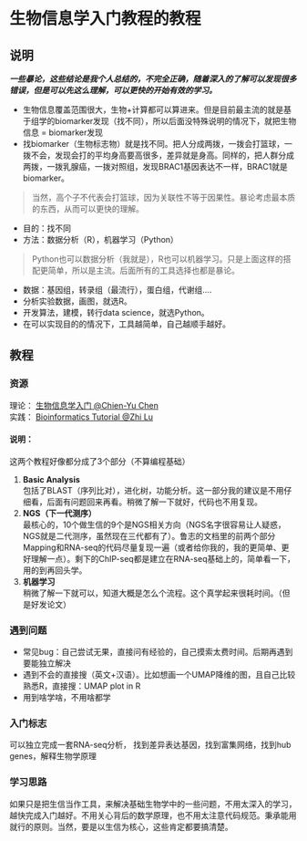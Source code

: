 # 生物信息学入门教程的教程
## 说明
_**一些暴论，这些结论是我个人总结的，不完全正确，随着深入的了解可以发现很多错误，但是可以先这么理解，可以更快的开始有效的学习。**_

- 生物信息覆盖范围很大，生物+计算都可以算进来。但是目前最主流的就是基于组学的biomarker发现（找不同），所以后面没特殊说明的情况下，就把生物信息 = biomarker发现
- 找biomarker（生物标志物）就是找不同。把人分成两拨，一拨会打篮球，一拨不会，发现会打的平均身高要高很多，差异就是身高。同样的，把人群分成两拨，一拨乳腺癌，一拨对照组，发现BRAC1基因表达不一样，BRAC1就是biomarker。
> 当然，高个子不代表会打篮球，因为关联性不等于因果性。暴论考虑最本质的东西，从而可以更快的理解。

- 目的：找不同
- 方法：数据分析（R），机器学习（Python）
> Python也可以数据分析（我就是），R也可以机器学习。只是上面这样的搭配更简单，所以是主流。后面所有的工具选择也都是暴论。
- 数据：基因组，转录组（最流行），蛋白组，代谢组....
- 分析实验数据，画图，就选R。
- 开发算法，建模，转行data science，就选Python。
- 在可以实现目的的情况下，工具越简单，自己越顺手越好。


## 教程
### 资源
理论：
[生物信息学入门 @Chien-Yu Chen](https://www.bilibili.com/video/BV13g411r7pv?p=1)  
实践： 
[Bioinformatics Tutorial @Zhi Lu ](https://book.ncrnalab.org/teaching/)  
#### 说明：
这两个教程好像都分成了3个部分（不算编程基础）  

1. **Basic Analysis**  
包括了BLAST（序列比对），进化树，功能分析。这一部分我的建议是不用仔细看，后面有问题回来再看。稍微了解一下就好，代码也不用复现。    
2. **NGS（下一代测序）**  
最核心的，10个做生信的9个是NGS相关方向（NGS名字很容易让人疑惑，NGS就是二代测序，虽然现在三代都有了）。鲁志的文档里的前两个部分Mapping和RNA-seq的代码尽量复现一遍（或者给你我的，我的更简单、更好理解一点）。剩下的ChIP-seq都是建立在RNA-seq基础上的，简单看一下，用的到再回头学。  
3. **机器学习**  
稍微了解一下就可以，知道大概是怎么个流程。这个真学起来很耗时间。（但是好发论文）  

### 遇到问题
- 常见bug：自己尝试无果，直接问有经验的，自己摸索太费时间。后期再遇到要能独立解决
- 遇到不会的直接搜（英文+汉语）。比如想画一个UMAP降维的图，且自己比较熟悉R，直接搜：UMAP plot in R
- 用到啥学啥，不用啥都学

### 入门标志
可以独立完成一套RNA-seq分析，
找到差异表达基因，找到富集网络，找到hub genes，解释生物学原理

### 学习思路
如果只是把生信当作工具，来解决基础生物学中的一些问题，不用太深入的学习，越快完成入门越好。不用关心背后的数学原理，也不用太注意代码规范。秉承能用就行的原则。当然，要是以生信为核心，这些肯定都要搞清楚。

